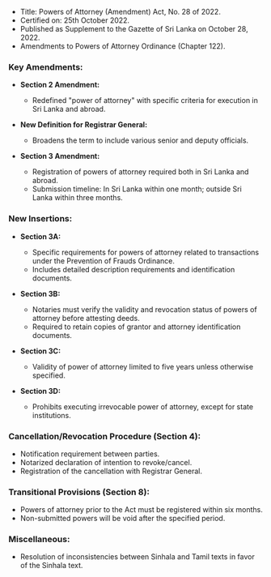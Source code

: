 - Title: Powers of Attorney (Amendment) Act, No. 28 of 2022.
- Certified on: 25th October 2022.
- Published as Supplement to the Gazette of Sri Lanka on October 28, 2022.
- Amendments to Powers of Attorney Ordinance (Chapter 122).

### Key Amendments:
- **Section 2 Amendment:**
  - Redefined "power of attorney" with specific criteria for execution in Sri Lanka and abroad.
  
- **New Definition for Registrar General:**
  - Broadens the term to include various senior and deputy officials.

- **Section 3 Amendment:**
  - Registration of powers of attorney required both in Sri Lanka and abroad.
  - Submission timeline: In Sri Lanka within one month; outside Sri Lanka within three months.

### New Insertions:
- **Section 3A:**
  - Specific requirements for powers of attorney related to transactions under the Prevention of Frauds Ordinance.
  - Includes detailed description requirements and identification documents.

- **Section 3B:**
  - Notaries must verify the validity and revocation status of powers of attorney before attesting deeds.
  - Required to retain copies of grantor and attorney identification documents.

- **Section 3C:**
  - Validity of power of attorney limited to five years unless otherwise specified.

- **Section 3D:**
  - Prohibits executing irrevocable power of attorney, except for state institutions.

### Cancellation/Revocation Procedure (Section 4):
- Notification requirement between parties.
- Notarized declaration of intention to revoke/cancel.
- Registration of the cancellation with Registrar General.

### Transitional Provisions (Section 8):
- Powers of attorney prior to the Act must be registered within six months.
- Non-submitted powers will be void after the specified period.

### Miscellaneous:
- Resolution of inconsistencies between Sinhala and Tamil texts in favor of the Sinhala text.
